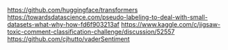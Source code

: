https://github.com/huggingface/transformers
https://towardsdatascience.com/pseudo-labeling-to-deal-with-small-datasets-what-why-how-fd6f903213af
https://www.kaggle.com/c/jigsaw-toxic-comment-classification-challenge/discussion/52557
https://github.com/cjhutto/vaderSentiment